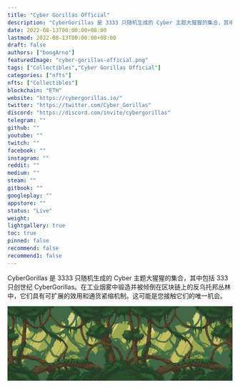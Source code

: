 ```yaml
---
title: "Cyber Gorillas Official"
description: "CyberGorillas 是 3333 只随机生成的 Cyber 主题大猩猩的集合，其中包括 333 只创世纪 CyberGorillas。"
date: 2022-08-13T00:00:00+08:00
lastmod: 2022-08-13T00:00:00+08:00
draft: false
authors: ["boogArno"]
featuredImage: "cyber-gorillas-official.png"
tags: ["Collectibles","Cyber Gorillas Official"]
categories: ["nfts"]
nfts: ["Collectibles"]
blockchain: "ETH"
website: "https://cybergorillas.io/"
twitter: "https://twitter.com/Cyber_Gorillas"
discord: "https://discord.com/invite/cybergorillas"
telegram: ""
github: ""
youtube: ""
twitch: ""
facebook: ""
instagram: ""
reddit: ""
medium: ""
steam: ""
gitbook: ""
googleplay: ""
appstore: ""
status: "Live"
weight: 
lightgallery: true
toc: true
pinned: false
recommend: false
recommend1: false
---
```

<p>Cyber​​Gorillas 是 3333 只随机生成的 Cyber​​ 主题大猩猩的集合，其中包括 333 只创世纪 Cyber​​Gorillas。在工业烟雾中锻造并被倾倒在区块链上的反乌托邦丛林中，它们具有可扩展的效用和通货紧缩机制。这可能是您接触它们的唯一机会。</p>

![1500x500](1500x500.jpg)
